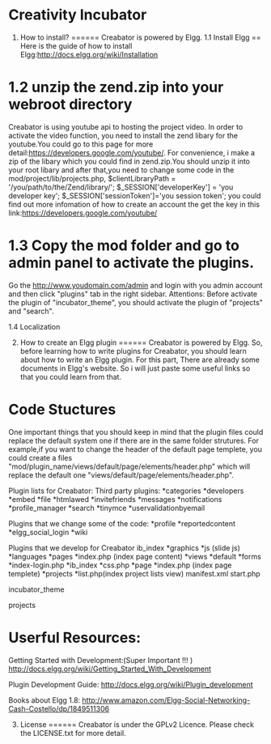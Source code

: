 Creativity Incubator
========
1. How to install?
======
Creabator is powered by Elgg. 
1.1 Install Elgg
==
Here is the guide of how to install Elgg:http://docs.elgg.org/wiki/Installation

1.2 unzip the zend.zip into your webroot directory 
==
Creabator is using youtube api to hosting the project video. In order to activate the video function, you need to install the zend libary for the youtube.You could go to this page for more detail:https://developers.google.com/youtube/.
For convenience, i make a zip of the libary which you could find in zend.zip.You should unzip it into your root libary and after that,you need to change some code in the mod/project/lib/projects.php,
$clientLibraryPath = '/you/path/to/the/Zend/library/';
$_SESSION['developerKey'] = 'you developer key';
$_SESSION['sessionToken']='you session token';
you could find out more infomation of how to create an account the get the key in this link:https://developers.google.com/youtube/

1.3 Copy the mod folder and go to admin panel to activate the plugins.
==
Go the http://www.youdomain.com/admin and login with you admin account and then click "plugins" tab in the right sidebar.
Attentions:
Before activate the plugin of "incubator_theme", you should activate the plugin of "projects" and "search". 

1.4 Localization



2. How to create an Elgg plugin
======
Creabator is powered by Elgg. So, before learning how to write plugins for Creabator, you should learn about how to write an Elgg plugin.
For this part, There are already some documents in Elgg's website. So i will just paste some useful links so that you could learn from that.

Code Stuctures
===
One important things that you should keep in mind that the plugin files could replace the default system one if there are in the same folder strutures. For example,if you want to change the header of the default page templete, you could create a files "mod/plugin_name/views/default/page/elements/header.php" which will replace the default one  "views/default/page/elements/header.php".

Plugin lists for Creabator:
Third party plugins:
*categories
*developers
*embed
*file
*htmlawed
*invitefriends
*messages
*notifications
*profile_manager
*search
*tinymce
*uservalidationbyemail

Plugins that we change some of the code:
*profile
*reportedcontent
*elgg_social_login
*wiki

Plugins that we develop for Creabator
ib_index
*graphics
*js (slide js)
*languages
*pages
	*index.php (index page content)
*views
	*default
		*forms
			*index-login.php
		*ib_index
			*css.php
		*page
			*index.php (index page templete)
		*projects
			*list.php(index project lists view)
manifest.xml
start.php 


incubator_theme

projects







Userful Resources:
===
Getting Started with Development:(Super Important !!! ) http://docs.elgg.org/wiki/Getting_Started_With_Development

Plugin Development Guide: http://docs.elgg.org/wiki/Plugin_development

Books about Elgg 1.8: http://www.amazon.com/Elgg-Social-Networking-Cash-Costello/dp/1849511306

3. License
======
Creabator is under the GPLv2 Licence. Please check the LICENSE.txt for more detail.




